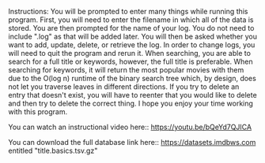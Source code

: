 Instructions:
You will be prompted to enter many things while running this program. First, you will need to enter the filename in which all of the data is stored. You are then prompted for the name of your log. You do not need to include ".log" as that will be added later. You will then be asked whether you want to add, update, delete, or retrieve the log. In order to change logs, you will need to quit the program and rerun it. When searching, you are able to search for a full title or keywords, however, the full title is preferable. When searching for keywords, it will return the most popular movies with them due to the O(log n) runtime of the binary search tree which, by design, does not let you traverse leaves in different directions. If you try to delete an entry that doesn't exist, you will have to reenter that you would like to delete and then try to delete the correct thing. I hope you enjoy your time working with this program.

You can watch an instructional video here:: https://youtu.be/bQeYd7QJICA

You can download the full database link here:: https://datasets.imdbws.com entitled "title.basics.tsv.gz"
